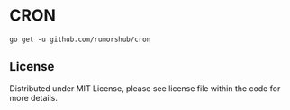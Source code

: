 # CRON

```shell
go get -u github.com/rumorshub/cron
```

## License

Distributed under MIT License, please see license file within the code for more details.
